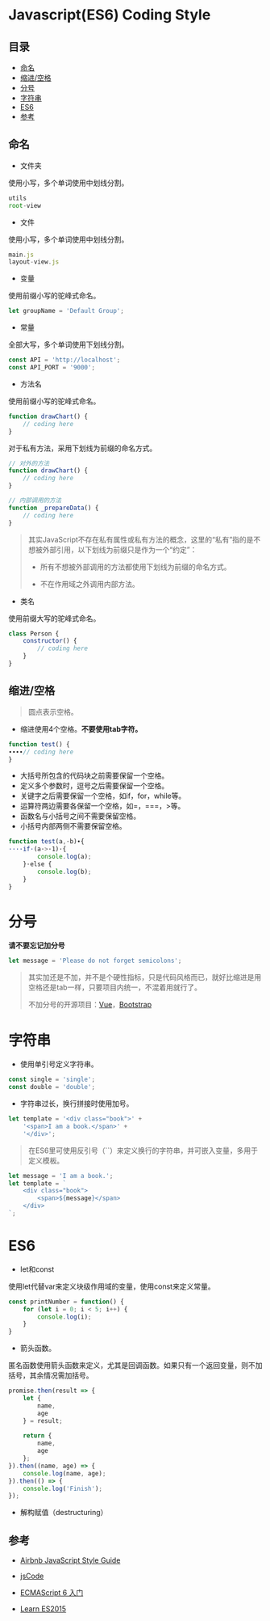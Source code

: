 # Javascript(ES6) Coding Style

## 目录

* [命名](#命名)
* [缩进/空格](#缩进/空格)
* [分号](#分号)
* [字符串](#字符串)
* [ES6](#ES6)
* [参考](#参考)

## 命名

* 文件夹

使用小写，多个单词使用中划线分割。

``` javascript
utils
root-view
```

* 文件

使用小写，多个单词使用中划线分割。

``` javascript
main.js
layout-view.js
```

* 变量

使用前缀小写的驼峰式命名。

``` javascript
let groupName = 'Default Group';
```

* 常量

全部大写，多个单词使用下划线分割。

``` javascript
const API = 'http://localhost';
const API_PORT = '9000';
```

* 方法名

使用前缀小写的驼峰式命名。

``` javascript
function drawChart() {
    // coding here
}
```

对于私有方法，采用下划线为前缀的命名方式。

``` javascript
// 对外的方法
function drawChart() {
    // coding here
}

// 内部调用的方法
function _prepareData() {
    // coding here
}
```

> 其实JavaScript不存在私有属性或私有方法的概念，这里的“私有”指的是不想被外部引用，以下划线为前缀只是作为一个“约定”：
> 
> * 所有不想被外部调用的方法都使用下划线为前缀的命名方式。
> 
> 
> * 不在作用域之外调用内部方法。

* 类名

使用前缀大写的驼峰式命名。

``` javascript
class Person {
    constructor() {
        // coding here
    }
}
```

## 缩进/空格

> 圆点表示空格。

* 缩进使用4个空格。**不要使用tab字符。**

``` javascript
function test() {
∙∙∙∙// coding here
}
```

* 大括号所包含的代码块之前需要保留一个空格。
* 定义多个参数时，逗号之后需要保留一个空格。
* 关键字之后需要保留一个空格，如if，for，while等。
* 运算符两边需要各保留一个空格，如=，===，>等。
* 函数名与小括号之间不需要保留空格。
* 小括号内部两侧不需要保留空格。

``` javascript
function test(a,·b)∙{
····if·(a·>·1)·{
		console.log(a);  
	}·else {
  		console.log(b);
	}
}
```

# 分号

**请不要忘记加分号**

``` javascript
let message = 'Please do not forget semicolons';
```

> 其实加还是不加，并不是个硬性指标，只是代码风格而已，就好比缩进是用空格还是tab一样，只要项目内统一，不混着用就行了。
> 
> 不加分号的开源项目：[Vue](https://github.com/vuejs/vue)，[Bootstrap](https://github.com/twbs/bootstrap)

# 字符串

* 使用单引号定义字符串。

``` javascript
const single = 'single';
const double = 'double';
```

* 字符串过长，换行拼接时使用加号。

``` javascript
let template = '<div class="book">' + 
    '<span>I am a book.</span>' +
    '</div>';
```

> 在ES6里可使用反引号（``）来定义换行的字符串，并可嵌入变量，多用于定义模板。

``` javascript
let message = 'I am a book.';
let template = `
	<div class="book">
		<span>${message}</span>
	</div>
`;
```

# ES6

* let和const

使用let代替var来定义块级作用域的变量，使用const来定义常量。

``` javascript
const printNumber = function() {
    for (let i = 0; i < 5; i++) {
        console.log(i);
    }
}
```

* 箭头函数。

匿名函数使用箭头函数来定义，尤其是回调函数。如果只有一个返回变量，则不加括号，其余情况需加括号。

``` javascript
promise.then(result => {
  	let {
  		name,
        age
	} = result;
  	
  	return {
  		name,
        age
	};
}).then((name, age) => {
	console.log(name, age);
}).then(() => {
    console.log('Finish');
});
```

* 解构赋值（destructuring）

## 参考

* [Airbnb JavaScript Style Guide](https://github.com/airbnb/javascript/blob/master/README.md)


* [jsCode](http://jscode.org/)
* [ECMAScript 6 入门](http://es6.ruanyifeng.com/)
* [Learn ES2015](https://babeljs.io/docs/learn-es2015/)

